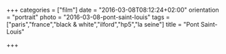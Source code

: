 +++
categories = ["film"]
date = "2016-03-08T08:12:24+02:00"
orientation = "portrait"
photo = "2016-03-08-pont-saint-louis"
tags = ["paris","france","black & white","ilford","hp5","la seine"]
title = "Pont Saint-Louis"

+++
